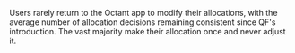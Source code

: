 
Users rarely return to the Octant app to modify their allocations, with the average number of allocation decisions remaining consistent since QF's introduction. The vast majority make their allocation once and never adjust it.